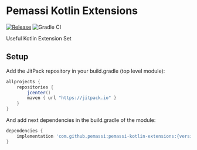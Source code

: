 # Pemassi Kotlin Extensions
[![Release](https://jitpack.io/v/pemassi/pemassi-kotlin-extensions.svg)](https://jitpack.io/#pemassi/pemassi-kotlin-extensions)
![Gradle CI](https://github.com/pemassi/pemassi-kotlin-extensions/actions/workflows/gradle-ci.yml/badge.svg)

Useful Kotlin Extension Set

## Setup
Add the JitPack repository in your build.gradle (top level module):
```gradle
allprojects {
    repositories {
        jcenter()
        maven { url "https://jitpack.io" }
    }
}
```

And add next dependencies in the build.gradle of the module:
```gradle
dependencies {
    implementation 'com.github.pemassi:pemassi-kotlin-extensions:{version}'
}
```
